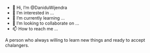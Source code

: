- 👋 Hi, I’m @DaniduWijendra
- 👀 I’m interested in ...
- 🌱 I’m currently learning ...
- 💞️ I’m looking to collaborate on ...
- 📫 How to reach me ...

A person who always willing to learn new things and ready to accept chalangers.

